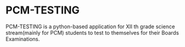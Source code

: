 # PCM-TESTING
PCM-TESTING is a python-based application for XII th grade science stream(mainly for PCM) students to test to themselves for their Boards Examinations.

